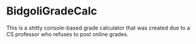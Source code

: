 # BidgoliGradeCalc
This is a shitty console-based grade calculator that was created due to a CS professor who refuses to post online grades.
